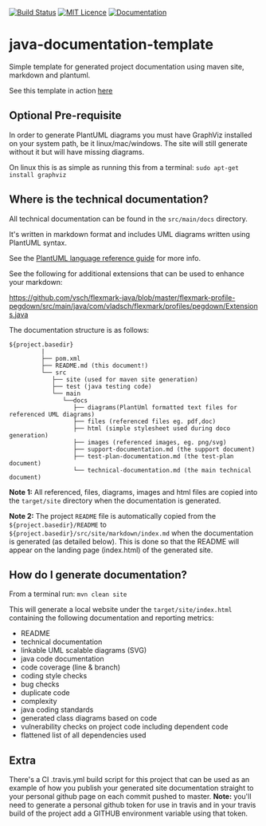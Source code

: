 [![Build Status](https://travis-ci.org/SuperEvenSteven/java-documentation-template.svg?branch=master)](https://travis-ci.org/SuperEvenSteven/java-documentation-template) [![MIT Licence](https://badges.frapsoft.com/os/mit/mit.svg?v=103)](https://opensource.org/licenses/mit-license.php) [![Documentation](https://img.shields.io/badge/code-documented-brightgreen.svg)](https://superevensteven.github.io/java-documentation-template/index.html)

# java-documentation-template
Simple template for generated project documentation using maven site, markdown and plantuml.

See this template in action [here](https://superevensteven.github.io/java-documentation-template/index.html)

## Optional Pre-requisite
In order to generate PlantUML diagrams you must have GraphViz installed on your system path, be it linux/mac/windows. The site will still generate without it but will have missing diagrams.

On linux this is as simple as running this from a terminal: `sudo apt-get install graphviz`

## Where is the technical documentation?
All technical documentation can be found in the `src/main/docs` directory. 

It's written in markdown format and includes UML diagrams written using PlantUML syntax. 

See the [PlantUML language reference guide](http://plantuml.com/PlantUML_Language_Reference_Guide.pdf) for more info.

See the following for additional extensions that can be used to enhance your markdown:

https://github.com/vsch/flexmark-java/blob/master/flexmark-profile-pegdown/src/main/java/com/vladsch/flexmark/profiles/pegdown/Extensions.java

The documentation structure is as follows:

```
${project.basedir}
         |
         ├── pom.xml
         ├── README.md (this document!)
         └── src
            ├── site (used for maven site generation)
            ├── test (java testing code)
            └── main 
               └──docs
                  ├── diagrams(PlantUml formatted text files for referenced UML diagrams)
                  ├── files (referenced files eg. pdf,doc)
                  ├── html (simple stylesheet used during doco generation)
                  ├── images (referenced images, eg. png/svg)
                  ├── support-documentation.md (the support document)
                  ├── test-plan-documentation.md (the test-plan document)
                  └── technical-documentation.md (the main technical document)
```

**Note 1:** All referenced, files, diagrams, images and html files are copied into the `target/site` directory when the documentation is generated.

**Note 2:** The project `README` file is automatically copied from the `${project.basedir}/README` to `${project.basedir}/src/site/markdown/index.md` when the documentation is generated (as detailed below). This is done so that the README will appear on the landing page (index.html) of the generated site. 
## How do I generate documentation?
From a terminal run: `mvn clean site`

This will generate a local website under the `target/site/index.html` containing the following documentation and reporting metrics:

- README
- technical documentation
- linkable UML scalable diagrams (SVG)
- java code documentation
- code coverage (line & branch)
- coding style checks
- bug checks 
- duplicate code
- complexity
- java coding standards
- generated class diagrams based on code
- vulnerability checks on project code including dependent code
- flattened list of all dependencies used

## Extra
There's a CI .travis.yml build script for this project that can be used as an example of how you publish your generated site documentation straight to your personal github page on each commit pushed to master. 
**Note:** you'll need to generate a personal github token for use in travis and in your travis build of the project add a GITHUB environment variable using that token.
